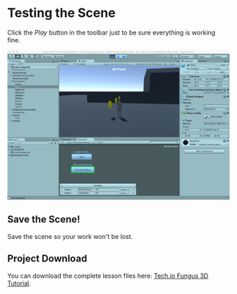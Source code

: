 # Testing the Scene

Click the _Play_ button in the toolbar just to be sure everything is working fine.

![Testing the Scene](../../images/lesson03/pic08_test_scene.png "Testing the Scene")

## Save the Scene!

Save the scene so your work won't be lost.

## Project Download

You can download the complete lesson files here: [Tech.io Fungus 3D Tutorial](https://github.com/marcosecchi/techio-tutorial-fungus-pickups/archive/part_03.zip).
